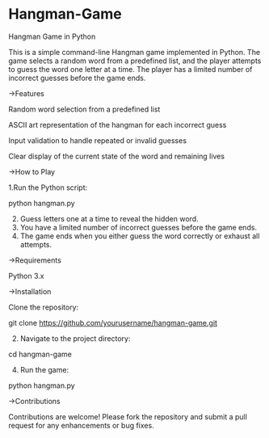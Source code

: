# Hangman-Game

Hangman Game in Python


This is a simple command-line Hangman game implemented in Python. The game selects a random word from a predefined list, and the player attempts to guess the word one letter at a time. The player has a limited number of incorrect guesses before the game ends.

->Features


Random word selection from a predefined list

ASCII art representation of the hangman for each incorrect guess

Input validation to handle repeated or invalid guesses

Clear display of the current state of the word and remaining lives

->How to Play

1.Run the Python script:

python hangman.py

2. Guess letters one at a time to reveal the hidden word.
3. You have a limited number of incorrect guesses before the game ends.
4. The game ends when you either guess the word correctly or exhaust all attempts.

->Requirements

Python 3.x

->Installation

Clone the repository:

git clone https://github.com/yourusername/hangman-game.git

2. Navigate to the project directory:

cd hangman-game

4. Run the game:

python hangman.py

->Contributions

Contributions are welcome! Please fork the repository and submit a pull request for any enhancements or bug fixes.

